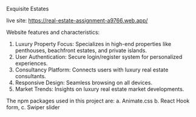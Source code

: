 Exquisite Estates

live site: https://real-estate-assignment-a9766.web.app/

Website features and characteristics:
1. Luxury Property Focus: Specializes in high-end properties like penthouses, beachfront estates, and private islands.
2. User Authentication: Secure login/register system for personalized experiences.
3. Consultancy Platform: Connects users with luxury real estate consultants.
4. Responsive Design: Seamless browsing on all devices.
5. Market Trends: Insights on luxury real estate market developments.

The npm packages used in this project are:
a. Animate.css
b. React Hook form,
c. Swiper slider


